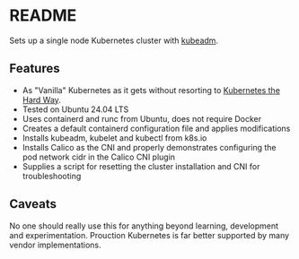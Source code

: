 # README

Sets up a single node Kubernetes cluster with [kubeadm](https://kubernetes.io/docs/setup/production-environment/tools/kubeadm/create-cluster-kubeadm/).

## Features

* As "Vanilla" Kubernetes as it gets without resorting to [Kubernetes the Hard Way](https://github.com/kelseyhightower/kubernetes-the-hard-way).
* Tested on Ubuntu 24.04 LTS
* Uses containerd and runc from Ubuntu, does not require Docker
* Creates a default containerd configuration file and applies modifications
* Installs kubeadm, kubelet and kubectl from k8s.io
* Installs Calico as the CNI and properly demonstrates configuring the pod network cidr in the Calico CNI plugin
* Supplies a script for resetting the cluster installation and CNI for troubleshooting

## Caveats

No one should really use this for anything beyond learning, development and experimentation. Prouction Kubernetes
is far better supported by many vendor implementations. 

